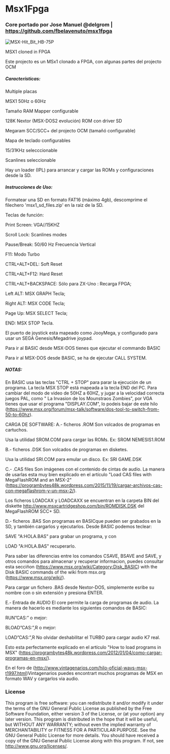 # Msx1Fpga

### Core portado por Jose Manuel @delgrom | https://github.com/fbelavenuto/msx1fpga

![MSX-Hit_Bit_HB-75P](https://user-images.githubusercontent.com/31018768/71131502-2b934f80-21f5-11ea-99fc-b63d1a5d30c3.jpg)

MSX1 cloned in FPGA

Este projecto es un MSx1 clonado a FPGA, con algunas partes del projecto OCM

##### Características:

Multiple placas

MSX1 50Hz o 60Hz

Tamaño RAM Mapper configurable

128K Nextor (MSX-DOS2 evolución) ROM con driver SD

Megaram SCC/SCC+ del projecto OCM (tamañó configurable)

Mapa de teclado configurables

15/31KHz selecccionable

Scanlines seleccionable

Hay un loader (IPL) para arrancar y cargar las ROMs y configuraciones desde la SD.


##### Instrucciones de Uso:

Formatear una SD en formato FAT16 (máximo 4gb), descomprime el filechero 'msx1_sd_files.zip' en la raiz de la SD.

Teclas de función:

Print Screen: VGA//15KHZ

Scroll Lock: Scanlines modes

Pause/Break: 50/60 Hz Frecuencia Vertical

F11: Modo Turbo

CTRL+ALT+DEL: Soft Reset

CTRL+ALT+F12: Hard Reset

CTRL+ALT+BACKSPACE: Sólo para ZX-Uno : Recarga FPGA;

Left ALT: MSX GRAPH Tecla;

Right ALT: MSX CODE Tecla;

Page Up: MSX SELECT Tecla;

END: MSX STOP Tecla.

El puerto de joystick esta mapeado como JooyMega, y configurado para usar un SEGA Genesis/Megadrive joypad.

Para ir al BASIC desde MSX-DOS tienes que ejecutar el commando BASIC

Para ir al MSX-DOS desde BASIC, se ha de ejecutar CALL SYSTEM.

##### NOTAS:

En BASIC usa las teclas "CTRL + STOP" para parar la ejecución de un programa. La tecla MSX STOP está mapeada a la tecla END del PC.
Para cambiar del modo de video de 50HZ a 60HZ, y jugar a la velocidad correcta juegos PAL, como " La Invasion de  los Mounstraos 
Zombies", por VGA tienes que usar el programa "DISPLAY.COM", lo podeis bajar de este hilo (https://www.msx.org/forum/msx-talk/software/dos-tool-to-switch-from-50-to-60hz).

CARGA DE SOFTWARE:
A.- ficheros .ROM
Son volcados de programas en cartuchos.

Usa la utilidad SROM.COM para cargar las ROMs. Ex: SROM NEMESIS1.ROM

B.- ficheros .DSK
Son volcados de  programas en disketes.

Usa la utilidad SRI.COM para emular un disco. Ex: SRI GAME.DSK

C.- .CAS files
Son imágenes con el contenido de cintas de audio. La manera de usarlas esta muy bien explicado en  el artículo "Load CAS files with MegaFlashROM and an MSX-2" (https://programbytes48k.wordpress.com/2015/11/19/cargar-archivos-cas-con-megaflashrom-y-un-msx-2/).

Los ficheros LOADCAX y LOADCAXX se encuentran en la carpeta BIN del diskette http://www.msxcartridgeshop.com/bin/ROMDISK.DSK del MegaFlashROM SCC+ SD.

D.- ficheros .BAS
Son programas en BASICque pueden ser grabados en la SD, y también cargarlos y ejecutarlos. Desde BASIC podemos teclear:

SAVE "A:HOLA.BAS"
para grabar un programa, y con

LOAD "A:HOLA.BAS"
recuperarlo.

Para saber las diferencias entre los comandos CSAVE, BSAVE and SAVE, y otros comandos para almacenar y recuperar informacion, puedes consultar esta secciñon (https://www.msx.org/wiki/Category:Disk_BASIC) with the Disk BASIC commands of the wiki from msx.org (https://www.msx.org/wiki/).

Para cargar un fichero .BAS desde Nextor-DOS, simplemente esribe su nombre con o sin  extensión y presiona ENTER.

E.- Entrada de AUDIO
El core permite la carga de programas de audio. La manera de hacerlo es mediante los siguientes comandos de BASIC:

RUN”CAS:”
o mejor:

BLOAD”CAS:”,R
o mejor:

LOAD”CAS:”,R
No olvidar deshabilitar el TURBO para cargar audio K7 real.

Esto esta perfectamente explicado en el artículo "How to load programs in MSX" (https://programbytes48k.wordpress.com/2012/01/04/como-cargar-programas-en-msx/).

En el foro de (http://www.vintagenarios.com/hilo-oficial-wavs-msx-t1997.html)Vintagenarios puedes encontrart muchos programas de MSX en formato WAV y cargarlos via audio.

### License


This program is free software: you can redistribute it and/or modify it under the terms of the GNU General Public License as published by the Free Software Foundation, either version 3 of the License, or (at your option) any later version.
This program is distributed in the hope that it will be useful, but WITHOUT ANY WARRANTY; without even the implied warranty of MERCHANTABILITY or FITNESS FOR A PARTICULAR PURPOSE. See the GNU General Public License for more details.
You should have received a copy of the GNU General Public License along with this program. If not, see http://www.gnu.org/licenses/.
